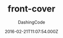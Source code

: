 ---
title: front-cover
github: https://github.com/dashingcode/front-cover
demo: https://dashingcode.github.io/front-cover/
author: DashingCode
ssg:
  - Jekyll
cms:
  - No Cms
date: 2016-02-21T11:07:54.000Z
github_branch: master
description: Front Cover jekyll theme
stale: true
---